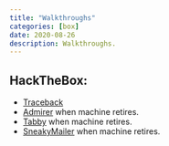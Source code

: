 ```yaml
---
title: "Walkthroughs"
categories: [box]
date: 2020-08-26
description: Walkthroughs.
---
```


## HackTheBox:

<script src="https://www.hackthebox.eu/badge/365669"></script>

- [Traceback](/walkthroughs/hackthebox/traceback)
- [Admirer]() when machine retires.
- [Tabby]() when machine retires.
- [SneakyMailer]() when machine retires.